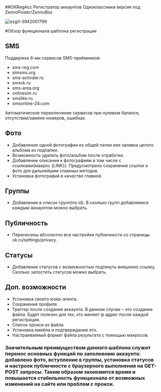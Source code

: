 ##OKRegAcc
Регистратор аккаунтов Одноклассники версия под ZennoPoster/ZennoBox

![ezgif-3942001799](https://cloud.githubusercontent.com/assets/23078175/20187225/845f29b6-a784-11e6-8fe9-5b04ec1039ff.gif)

#Обзор функционала шаблона регистрации

## SMS
Поддержка 8-ми сервисов SMS-приёмников:
* sms-reg.com
* simsms.org
* sms-activate.ru
* smsvk.ru
* sms-area.org
* onlinesim.ru
* smslike.ru
* smsonline-24.com

Автоматическое переключение сервисов при нулевом балансе, отсутствии/замене номеров, ошибках.

## Фото
* Добавление одной фотографии из общей папки или заливка целого альбома из подпапки. 
* Возможность удалить фото/альбом после отработки.
* Добавление описание к фотографиям в том числе с ссылками(макрос {LINK}). Предусмотрено сохранение ссылок к фото для дальнейшим спамных методов.
* Установка фотографий в качестве главной.

## Группы
* Добавление в список групп(по id). В сколько групп добавляемся каждым аккаунтом можно выбрать.

## Публичность
* Перенесены абсолютно все настройки публичности со страницы ok.ru/settings/privacy. 

## Статусы
* Добавление статусов с возможностью подтянуть внешнюю ссылку. Сколько запостить статусов можно выбрать.

## Доп. возможности
* Установка своего юзер-агента.
* Сохранение профиля.
* Триггер после создания аккаунта. В данном случае – это создание файла. Будет полезно для тех, кто меняет ip адрес после каждой регистрации.
* Список прокси из файла.
* Установка емейла и подтверждение его.
* Настраиваемый формат файла результата с помощью макросов.

### Значительным преимуществом данного шаблона служит перенос основных функций по заполнению аккаунта: добавлено фото, вступление в группы, установка статусов и настроек публичности с браузерного выполнения на GET-POST запросы. Таким образом экономится время и повышается стабильность функционала от возможных изменений на сайте или проблем с прокси.
